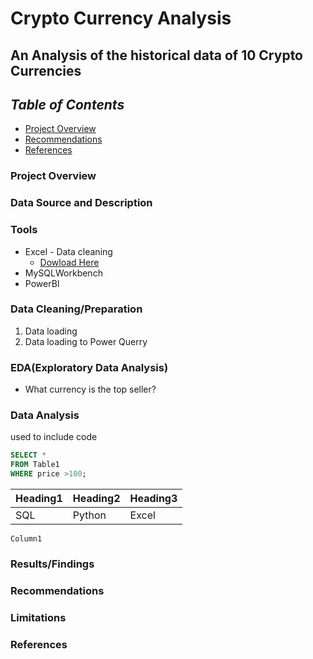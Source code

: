 # **Crypto Currency Analysis**
## An Analysis of the historical data of 10 Crypto Currencies
## *Table of Contents*
- [Project Overview](#project-overview)
- [Recommendations](#recommendations)
- [References](#references)
  
### Project Overview

### Data Source and Description

### Tools
- Excel - Data cleaning
  - [Dowload Here](https.microsoft.com)
- MySQLWorkbench
- PowerBI

### Data Cleaning/Preparation
1. Data loading
2. Data loading to Power Querry

### EDA(Exploratory Data Analysis)
- What currency is the top seller?

### Data Analysis
 used to include code
 ```sql
SELECT *
FROM Table1
WHERE price >100;
```
|Heading1|Heading2|Heading3|
|-----|------|-----|
|SQL|Python|Excel|

`Column1`

### Results/Findings


### Recommendations

### Limitations

### References 

